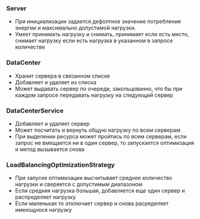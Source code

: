 ### Server
- При инициализации задается дефолтное значение потребления энергии и максимально допустимой нагрузки.
- Умеет принимать нагрузку и снимать, принимает если есть место, снимает нагрузку если есть нагрузка в указанном в запросе количестве

### DataCenter
- Хранит сервера в связанном списке
- Добавляет и удаляет из списка
- Может выдавать сервер по очереди, закольцованно, что бы при каждом запросе передавать нагрузку на следующий сервер

### DataCenterService
- Добавляет и удаляет сервер
- Может посчитать и вернуть общую нагрузку по всем серверам
- При выделении ресурса может пройтись по всем серверам, если запрос не вмещается ни в один сервер, то запускается оптимизация и метод вызывается снова

### LoadBalancingOptimizationStrategy
- При запуске оптимизации высчитывает среднее количество нагрузки и сверяется с допустимым диапазоном
- Если средняя нагрузка большая, добавляется еще один сервер и распределяет нагрузку
- Если маленькая то отключает сервер и снова расределяет имеющуюся нагрузку
